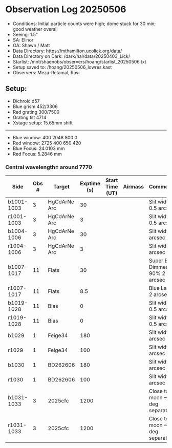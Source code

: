 # Observation Log 20250506

* Conditions: Initial particle counts were high; dome stuck for 30 min; good weather overall
* Seeing: 1.5"
* SA: Elinor
* OA: Shawn / Matt
* Data Directory: https://mthamilton.ucolick.org/data/
* Data Directory on Dark: /dark/hal/data/20250403_Lick/
* Starlist: /mnt/shaenobs/observers/hoang/starlist_20250506.txt
* Setup saved to: /hoang/20250506_lowres.kast
* Observers: Meza-Retamal, Ravi

## Setup: 

* Dichroic d57
* Blue grism 452/3306
* Red grating 300/7500
* Grating tilt 4714
* Xstage setup: 15.65mm shift
----------------------------
* Blue window: 400 2048 800 0
* Red window: 2725 400 650 420
* Blue Focus: 24.0103 mm
* Red Focus: 5.2846 mm

### Central wavelength= around 7770


| Side | Obs #     | Target    | Exptime (s) | Start Time (UT) | Airmass | Comments                                                   |
|------|-----------|-----------|-------------|-----------------|---------|------------------------------------------------------------|
|b1001-1003|3|HgCdArNe Arc       |30| ||Slit width 0.5 arcsec|
|r1001-1003|3|HgCdArNe Arc        |3| ||Slit width 0.5 arcsec|
|b1004-1006|3|HgCdArNe Arc        |30| ||Slit width 2 arcsec|
|r1004-1006|3|HgCdArNe Arc        |3| ||Slit width 2 arcsec|
|b1007-1017|11|Flats              |30| ||Super Blue Dimmer at 90% 2 arcsec|
|r1007-1017|11|Flats               |8.5| ||Blue Lamp 2 arcsec|
|b1019-1028|11|Bias                   |0| ||Slit width 0.5 arcsec|
|r1019-1028|11|Bias                   |0| ||Slit width 0.5 arcsec|
|b1029|1|Feige34           |180| ||Slit width 2 arcsec|
|r1029|1|Feige34           |100| ||Slit width 2 arcsec|
|b1030|1|BD262606           |180| ||Slit width 2 arcsec|
|r1030|1|BD262606         |100| ||Slit width 2 arcsec|
|b1031-1033|3|2025cfc          |1200| ||Close to moon ~11 deg separation|
|r1031-1033|3|2025cfc          |1200| ||Close to moon ~11 deg separation|





